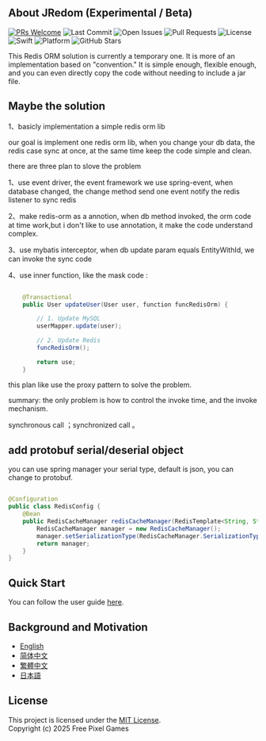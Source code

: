 
## About JRedom (Experimental / Beta)

[![PRs Welcome](https://img.shields.io/badge/PRs-welcome-brightgreen.svg?style=flat-square)](http://makeapullrequest.com)
![Last Commit](https://img.shields.io/github/last-commit/free-pixel/jredom)
![Open Issues](https://img.shields.io/github/issues/free-pixel/jredom)
![Pull Requests](https://img.shields.io/github/issues-pr/free-pixel/jredom)
![License](https://img.shields.io/github/license/free-pixel/jredom)
![Swift](https://img.shields.io/badge/built_with-Java-orange?logo=java)
![Platform](https://img.shields.io/badge/platform-Java-blue)
![GitHub Stars](https://img.shields.io/github/stars/free-pixel/jredom?style=social)


This Redis ORM solution is currently a temporary one. It is more of an implementation based on "convention." It is simple enough, flexible enough, and you can even directly copy the code without needing to include a jar file.


## Maybe the solution

1、basicly implementation a simple redis orm lib

our goal is implement one redis orm lib, when you change your db data, the redis
case sync at once, at the same time keep the code simple and clean.


there are three plan to slove the problem

1、use event driver, the event framework we use spring-event, when database changed, the change method send one event notify the redis listener to sync redis

2、make redis-orm as a annotion, when db method invoked, the orm code at time work,but i don't like to use annotation, it make the code understand complex.

3、use mybatis interceptor, when db update param equals EntityWithId, we can invoke the sync code

4、use inner function, like the mask code :

```java

    @Transactional
    public User updateUser(User user, function funcRedisOrm) {

        // 1. Update MySQL
        userMapper.update(user);

        // 2. Update Redis
        funcRedisOrm();

        return use;
    }

```

this plan like use the proxy pattern to solve the problem.


summary: the only problem is how to control the invoke time, and the invoke mechanism.


synchronous call ；synchronized call 。

## add protobuf serial/deserial object

you can use spring manager your serial type, default is json, you can change to protobuf.

```java

@Configuration
public class RedisConfig {
    @Bean
    public RedisCacheManager redisCacheManager(RedisTemplate<String, String> redisTemplate) {
        RedisCacheManager manager = new RedisCacheManager();
        manager.setSerializationType(RedisCacheManager.SerializationType.PROTOBUF); // 或JSON
        return manager;
    }
}

```

## Quick Start

You can follow the user guide [here](./docs/jredom-quick-start.en.md).

## Background and Motivation

- [English](docs/background-and-motivation-for-the-project.en.md)
- [简体中文](docs/background-and-motivation-for-the-project.zh-CN.md)
- [繁體中文](docs/background-and-motivation-for-the-project.zh-Hant.md)
- [日本語](docs/background-and-motivation-for-the-project.ja.md)


## License

This project is licensed under the [MIT License](./LICENSE).  
Copyright (c) 2025 Free Pixel Games
